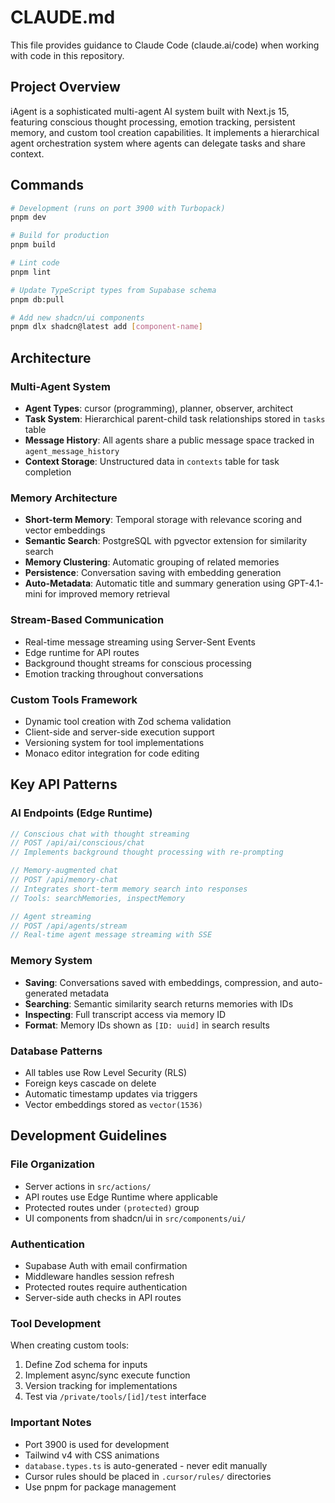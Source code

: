 # CLAUDE.md

This file provides guidance to Claude Code (claude.ai/code) when working with code in this repository.

## Project Overview

iAgent is a sophisticated multi-agent AI system built with Next.js 15, featuring conscious thought processing, emotion tracking, persistent memory, and custom tool creation capabilities. It implements a hierarchical agent orchestration system where agents can delegate tasks and share context.

## Commands

```bash
# Development (runs on port 3900 with Turbopack)
pnpm dev

# Build for production
pnpm build

# Lint code
pnpm lint

# Update TypeScript types from Supabase schema
pnpm db:pull

# Add new shadcn/ui components
pnpm dlx shadcn@latest add [component-name]
```

## Architecture

### Multi-Agent System

- **Agent Types**: cursor (programming), planner, observer, architect
- **Task System**: Hierarchical parent-child task relationships stored in `tasks` table
- **Message History**: All agents share a public message space tracked in `agent_message_history`
- **Context Storage**: Unstructured data in `contexts` table for task completion

### Memory Architecture

- **Short-term Memory**: Temporal storage with relevance scoring and vector embeddings
- **Semantic Search**: PostgreSQL with pgvector extension for similarity search
- **Memory Clustering**: Automatic grouping of related memories
- **Persistence**: Conversation saving with embedding generation
- **Auto-Metadata**: Automatic title and summary generation using GPT-4.1-mini for improved memory retrieval

### Stream-Based Communication

- Real-time message streaming using Server-Sent Events
- Edge runtime for API routes
- Background thought streams for conscious processing
- Emotion tracking throughout conversations

### Custom Tools Framework

- Dynamic tool creation with Zod schema validation
- Client-side and server-side execution support
- Versioning system for tool implementations
- Monaco editor integration for code editing

## Key API Patterns

### AI Endpoints (Edge Runtime)

```typescript
// Conscious chat with thought streaming
// POST /api/ai/conscious/chat
// Implements background thought processing with re-prompting

// Memory-augmented chat
// POST /api/memory-chat
// Integrates short-term memory search into responses
// Tools: searchMemories, inspectMemory

// Agent streaming
// POST /api/agents/stream
// Real-time agent message streaming with SSE
```

### Memory System

- **Saving**: Conversations saved with embeddings, compression, and auto-generated metadata
- **Searching**: Semantic similarity search returns memories with IDs
- **Inspecting**: Full transcript access via memory ID
- **Format**: Memory IDs shown as `[ID: uuid]` in search results

### Database Patterns

- All tables use Row Level Security (RLS)
- Foreign keys cascade on delete
- Automatic timestamp updates via triggers
- Vector embeddings stored as `vector(1536)`

## Development Guidelines

### File Organization

- Server actions in `src/actions/`
- API routes use Edge Runtime where applicable
- Protected routes under `(protected)` group
- UI components from shadcn/ui in `src/components/ui/`

### Authentication

- Supabase Auth with email confirmation
- Middleware handles session refresh
- Protected routes require authentication
- Server-side auth checks in API routes

### Tool Development

When creating custom tools:

1. Define Zod schema for inputs
2. Implement async/sync execute function
3. Version tracking for implementations
4. Test via `/private/tools/[id]/test` interface

### Important Notes

- Port 3900 is used for development
- Tailwind v4 with CSS animations
- `database.types.ts` is auto-generated - never edit manually
- Cursor rules should be placed in `.cursor/rules/` directories
- Use pnpm for package management
